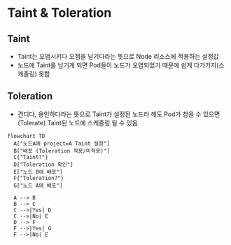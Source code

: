 # Taint & Toleration

## Taint
- Taint는 오염시키다 오점을 남기다라는 뜻으로 Node 리소스에 적용하는 설정값
- 노드에 Taint를 남기게 되면 Pod들이 노드가 오염되었기 때문에 쉽게 다가가지(스케줄링) 못함

## Toleration
- 견디다, 용인하다라는 뜻으로 Taint가 설정된 노드라 해도 Pod가 참을 수 있으면(Tolerate) Taint된 노드에 스케줄링 될 수 있음



```mermaid
flowchart TD
  A["노드A에 project=A Taint 설정"]
  B["배포 (Toleration 적용/미적용)"]
  C{"Taint?"}
  D["Toleration 확인"]
  E["노드 B에 배포"]
  F{"Toleration?"}
  G["노드 A에 배포"]

  A --> B
  B --> C
  C -->|Yes| D
  C -->|No| E
  D --> F
  F -->|Yes| G
  F -->|No| E
```
